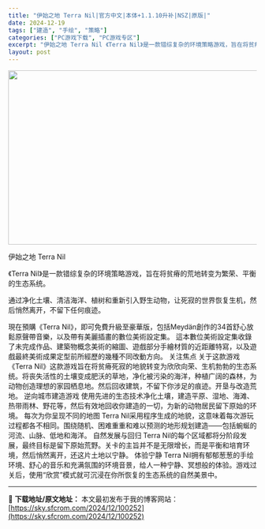 ```yaml
---
title: "伊始之地 Terra Nil|官方中文|本体+1.1.10升补|NSZ|原版|"
date: 2024-12-19
tags: ["建造", "手绘", "策略"]
categories: ["PC游戏下载", "PC游戏专区"]
excerpt: "伊始之地 Terra Nil 《Terra Nil》是一款错综复杂的环境策略游戏，旨在将贫瘠的荒地转变为繁荣、平衡的生态系统。 通过净化土壤、清洁海洋、植树和重新引入野生动物，让死寂的世界恢复生机，然后悄然离开，不留下任何痕迹。 現在預購《Terra Nil》，即可免費升級至豪華版，包括Meydän&hellip;"
layout: post
---
```


<img class="aligncenter size-full wp-image-100230" src="https://sky.sfcrom.com/wp-content/uploads/2024/12/2024121907534055.webp" alt="" width="616" height="353" />

伊始之地 Terra Nil

《Terra Nil》是一款错综复杂的环境策略游戏，旨在将贫瘠的荒地转变为繁荣、平衡的生态系统。

通过净化土壤、清洁海洋、植树和重新引入野生动物，让死寂的世界恢复生机，然后悄然离开，不留下任何痕迹。

現在預購《Terra Nil》，即可免費升級至豪華版，包括Meydän創作的34首舒心放鬆原聲帶音樂，以及帶有美麗插畫的數位美術設定集。
這本數位美術設定集收錄了未完成作品、建築物概念美術的縮圖、遊戲部分手繪材質的近距離特寫，以及遊戲最終美術成果定型前所經歷的幾種不同改動方向。
关注焦点
关于这款游戏
《Terra Nil》这款游戏旨在将贫瘠死寂的地貌转变为欣欣向荣、生机勃勃的生态系统。将丧失活性的土壤变成肥沃的草地，净化被污染的海洋，种植广阔的森林，为动物创造理想的家园栖息地。然后回收建筑，不留下你涉足的痕迹。开垦与改造荒地。
逆向城市建造游戏
使用先进的生态技术净化土壤，建造平原、湿地、海滩、热带雨林、野花等，然后有效地回收你建造的一切，为新的动物居民留下原始的环境。
每次为你呈现不同的地图
Terra Nil采用程序生成的地貌，这意味着每次游玩过程都各不相同。围绕随机、困难重重和难以预测的地形规划建造——包括蜿蜒的河流、山脉、低地和海洋。
自然发展与回归
Terra Nil的每个区域都将分阶段发展，最终目标是留下原始荒野。关卡的主旨并不是无限增长，而是平衡和培育环境，然后悄然离开，还这片土地以宁静。
体验宁静
Terra Nil拥有郁郁葱葱的手绘环境、舒心的音乐和充满氛围的环境音景，给人一种宁静、冥想般的体验。游戏过关后，使用“欣赏”模式就可沉浸在你所恢复的生态系统的自然美景中。

---
📖 **下载地址/原文地址：** 本文最初发布于我的博客网站：[https://sky.sfcrom.com/2024/12/100252](https://sky.sfcrom.com/2024/12/100252)
